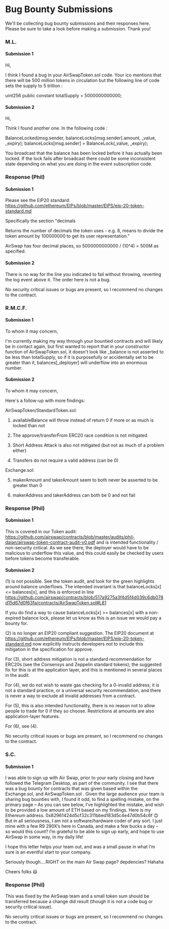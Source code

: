 # Bug Bounty Submissions
We'll be collecting bug bounty submissions and their responses here. Please be sure to take a look before making a submission. Thank you!

### M.L.

#### Submission 1

Hi,

I think I found a bug in your AirSwapToken.sol code. Your ico mentions
that there will be 500 million tokens in circulation but the following
line of code sets the supply to 5 trillion :

uint256 public constant totalSupply = 5000000000000;

#### Submission 2

Hi,

Think I found another one. In the following code :

BalanceLocked(msg.sender, balanceLocks[msg.sender].amount, _value,
_expiry); balanceLocks[msg.sender] = BalanceLock(_value, _expiry);

You broadcast that the balance has been locked before it has actually
been locked. If the lock fails after broadcast there could be some
inconsistent state depending on what you are doing in the event
subscription code.

### Response (Phil)

#### Submission 1

Please see the EIP20 standard:
https://github.com/ethereum/EIPs/blob/master/EIPS/eip-20-token-standard.md

Specifically the section "decimals

Returns the number of decimals the token uses - e.g. 8, means to divide
the token amount by 100000000 to get its user representation."

AirSwap has four decimal places, so 5000000000000 / (10^4) = 500M as
specified.

#### Submission 2

There is no way for the line you indicated to fail without throwing,
reverting the log event above it.  The order here is not a bug.


No security critical issues or bugs are present, so I recommend no
changes to the contract.

### R.M.C.F.

#### Submission 1

To whom it may concern,

I'm currently making my way through your bountied contracts and will
likely be in contact again, but first wanted to report that in your
constructor function of AirSwapToken.sol, it doesn't look like _balance
is not asserted to be less than totalSupply, so if it is purposefully
or accidentally set to be greater than it, balances[_deployer] will
underflow into an enormous number.

#### Submission 2

To whom it may concern,

Here's a follow-up with more findings:

AirSwapToken/StandardToken.sol:

1. availableBalance will throw instead of return 0 if more or as much
is locked than not

2. The approve/transferFrom ERC20 race condition is not mitigated

3. Short Address Attack is also not mitigated (but not as much of a
problem either)

4. Transfers do not require a valid address (can be 0)

Exchange.sol:

5. makerAmount and takerAmount seem to both never be asserted to be
greater than 0

6. makerAddress and takerAddress can both be 0 and not fail

### Response (Phil)

#### Submission 1

This is covered in our Token audit:
https://github.com/airswap/contracts/blob/master/audits/phil-daian/airswap-token-contract-audit-v0.pdf
and is intended functionality / non-security critical.  As we see
there, the deployer would have to be malicious to underflow this value,
and this could easily be checked by users before tokens become
transferable.

#### Submission 2


(1) is not possible.  See the token audit, and look for the green
highlights around balance underflows.  The intended invariant is that
balanceLocks[x] <= balances[x], and this is enforced in line
https://github.com/airswap/contracts/blob/517a9275a3f4d5f4d039c6db078d15d67d0f63fa/contracts/AirSwapToken.sol#L81

If you do find a way to cause balanceLocks[x] >= balances[x] with a
non-expired balance lock, please let us know as this is an issue we
would pay a bounty for.

(2) is no longer an EIP20 compliant suggestion.  The EIP20 document at
https://github.com/ethereum/EIPs/blob/master/EIPS/eip-20-token-standard.md
now explicitly instructs developers *not* to include this mitigation in
the specification for approve.

For (3), short address mitigation is not a standard recommendation for
ERC20s (see the Consensys and Zeppelin standard tokens); the suggested
fix for this is at the application layer, and this is mentioned in
several places in the audit.

For (4), we do not wish to waste gas checking for a 0-invalid address;
it is not a standard practice, or a universal security recommendation,
and there is never a way to exclude all invalid addresses from a
contract.

For (5), this is also intended functionality, there is no reason not to
allow people to trade for 0 if they so choose.  Restrictions at amounts
are also application-layer features.

For (6), see (4).


No security critical issues or bugs are present, so I recommend no
changes to the contract.


### S.C.


#### Submission 1

I was able to sign up with Air Swap, prior to your early closing and
have followed the Telegram Desktop, as part of the community.  I see
that there was a bug bounty for contracts that was given based within
the Exchange.sol, and AirSwapToken.sol .  Given the large audience your
team is sharing bug bounties with, I found it odd, to find a spelling
mistake, on the primary page – As you can see below, I’ve highlighted
the mistake, and wish to be provided a low amount of ETH based on my
findings. Here is my Ethereum address.
0x82961424d5cf32c311bbed183d5c4e47d0b54c6f 😊 But in all seriousness, I
am not a software/hardware coder of any sort. I just mine with a few R9
290X’s here in Canada, and make a few bucks a day – so would this
count? I’m grateful to be able to sign up early, and hope to use
AirSwap in some way, in my daily life!



I hope this letter helps your team out, and was a small pause in what
I’m sure is an eventful start to your company.


Seriously though....RIGHT on the main Air Swap page? depdencies? Hahaha



Cheers folks 😃


### Response (Phil)

This was fixed by the AirSwap team and a small token sum should be
transferred because a change did result (though it is not a code bug or
security critical issue).

No security critical issues or bugs are present, so I recommend no
changes to the contract.
